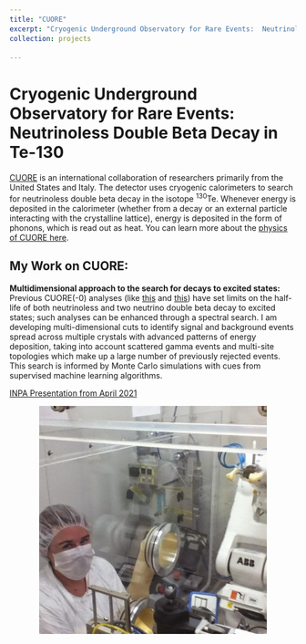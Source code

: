 ```yaml
---
title: "CUORE"
excerpt: "Cryogenic Underground Observatory for Rare Events:  Neutrinoless Double Beta Decay in Te-130"
collection: projects

---
```


Cryogenic Underground Observatory for Rare Events:  Neutrinoless Double Beta Decay in Te-130
===

[CUORE](https://cuore.lngs.infn.it/) is an international collaboration of researchers primarily from the United States and Italy. The detector uses cryogenic calorimeters to search for neutrinoless double beta decay in the isotope <sup>130</sup>Te. Whenever energy is deposited in the calorimeter (whether from a decay or an external particle interacting with the crystalline lattice), energy is deposited in the form of phonons, which is read out as heat. You can learn more about the [physics of CUORE here](https://cuore.lngs.infn.it/en/about/detectors). 


## My Work on CUORE:


**Multidimensional approach to the search for decays to excited states:** Previous CUORE(-0) analyses (like [this](https://arxiv.org/abs/1811.10363) and [this](https://arxiv.org/abs/2101.10702)) have set limits on the half-life of both neutrinoless and two neutrino double beta decay to excited states; such analyses can be enhanced through a spectral search. I am developing multi-dimensional cuts to identify signal and background events spread across multiple crystals with advanced patterns of energy deposition, taking into account scattered gamma events and multi-site topologies which make up a large number of previously rejected events. This search is informed by Monte Carlo simulations with cues from supervised machine learning algorithms. 

[INPA Presentation from April 2021](/talks/2021-INPA)



<img src='/images/cleanroom.jpg' alt="Erin posing at a cleanroom glovebox which contains the CUORE construction robotic arm. The arm has small rubber grips which are prepared to grab a crystal in order to prepare it for processing. Erin is wearing a bunny suit, mask, and hairnet."  style="width:400px;height:400px;display: block; margin-right: auto; margin-left: auto;">